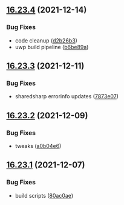 ## [16.23.4](https://github.com/phandcock/GrampsView/compare/v16.23.3...v16.23.4) (2021-12-14)


### Bug Fixes

* code cleanup ([d2b26b3](https://github.com/phandcock/GrampsView/commit/d2b26b34d41a1ce34311422f4e1fcc7dffb5e84b))
* uwp build pipeline ([b6be89a](https://github.com/phandcock/GrampsView/commit/b6be89aba940064d24e1dfb36f3f532143c76f65))



## [16.23.3](https://github.com/phandcock/GrampsView/compare/v16.23.2...v16.23.3) (2021-12-11)


### Bug Fixes

* sharedsharp errorinfo updates ([7873e07](https://github.com/phandcock/GrampsView/commit/7873e077f922acc4cdf49c2fbb0494eb4b382070))



## [16.23.2](https://github.com/phandcock/GrampsView/compare/v16.23.1...v16.23.2) (2021-12-09)


### Bug Fixes

* tweaks ([a0b04e6](https://github.com/phandcock/GrampsView/commit/a0b04e63c3e8be7c3727adb5c9f1314f0ac5219f))



## [16.23.1](https://github.com/phandcock/GrampsView/compare/v16.23.0...v16.23.1) (2021-12-07)


### Bug Fixes

* build scripts ([80ac0ae](https://github.com/phandcock/GrampsView/commit/80ac0aecbdd5111a653b7858b3e4598f5d7e922c))



